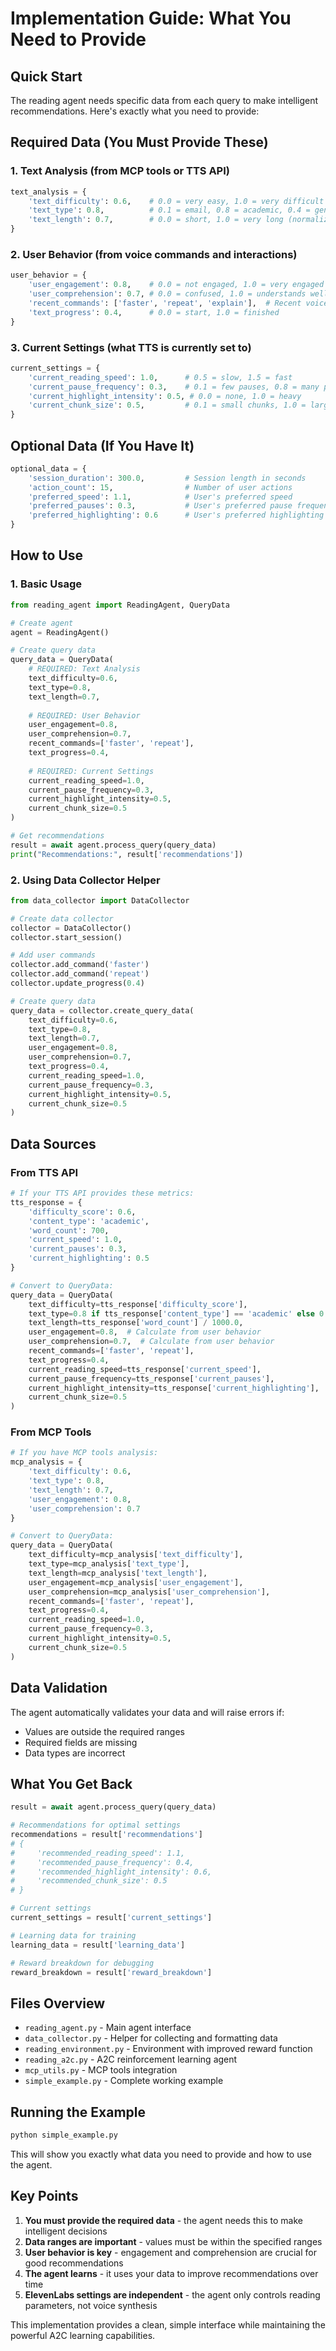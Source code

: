 # Implementation Guide: What You Need to Provide

## Quick Start

The reading agent needs specific data from each query to make intelligent recommendations. Here's exactly what you need to provide:

## Required Data (You Must Provide These)

### 1. Text Analysis (from MCP tools or TTS API)
```python
text_analysis = {
    'text_difficulty': 0.6,    # 0.0 = very easy, 1.0 = very difficult
    'text_type': 0.8,          # 0.1 = email, 0.8 = academic, 0.4 = general
    'text_length': 0.7,        # 0.0 = short, 1.0 = very long (normalized)
}
```

### 2. User Behavior (from voice commands and interactions)
```python
user_behavior = {
    'user_engagement': 0.8,    # 0.0 = not engaged, 1.0 = very engaged
    'user_comprehension': 0.7, # 0.0 = confused, 1.0 = understands well
    'recent_commands': ['faster', 'repeat', 'explain'],  # Recent voice commands
    'text_progress': 0.4,      # 0.0 = start, 1.0 = finished
}
```

### 3. Current Settings (what TTS is currently set to)
```python
current_settings = {
    'current_reading_speed': 1.0,      # 0.5 = slow, 1.5 = fast
    'current_pause_frequency': 0.3,    # 0.1 = few pauses, 0.8 = many pauses
    'current_highlight_intensity': 0.5, # 0.0 = none, 1.0 = heavy
    'current_chunk_size': 0.5,         # 0.1 = small chunks, 1.0 = large chunks
}
```

## Optional Data (If You Have It)

```python
optional_data = {
    'session_duration': 300.0,         # Session length in seconds
    'action_count': 15,                # Number of user actions
    'preferred_speed': 1.1,            # User's preferred speed
    'preferred_pauses': 0.3,           # User's preferred pause frequency
    'preferred_highlighting': 0.6      # User's preferred highlighting
}
```

## How to Use

### 1. Basic Usage
```python
from reading_agent import ReadingAgent, QueryData

# Create agent
agent = ReadingAgent()

# Create query data
query_data = QueryData(
    # REQUIRED: Text Analysis
    text_difficulty=0.6,
    text_type=0.8,
    text_length=0.7,
    
    # REQUIRED: User Behavior
    user_engagement=0.8,
    user_comprehension=0.7,
    recent_commands=['faster', 'repeat'],
    text_progress=0.4,
    
    # REQUIRED: Current Settings
    current_reading_speed=1.0,
    current_pause_frequency=0.3,
    current_highlight_intensity=0.5,
    current_chunk_size=0.5
)

# Get recommendations
result = await agent.process_query(query_data)
print("Recommendations:", result['recommendations'])
```

### 2. Using Data Collector Helper
```python
from data_collector import DataCollector

# Create data collector
collector = DataCollector()
collector.start_session()

# Add user commands
collector.add_command('faster')
collector.add_command('repeat')
collector.update_progress(0.4)

# Create query data
query_data = collector.create_query_data(
    text_difficulty=0.6,
    text_type=0.8,
    text_length=0.7,
    user_engagement=0.8,
    user_comprehension=0.7,
    text_progress=0.4,
    current_reading_speed=1.0,
    current_pause_frequency=0.3,
    current_highlight_intensity=0.5,
    current_chunk_size=0.5
)
```

## Data Sources

### From TTS API
```python
# If your TTS API provides these metrics:
tts_response = {
    'difficulty_score': 0.6,
    'content_type': 'academic',
    'word_count': 700,
    'current_speed': 1.0,
    'current_pauses': 0.3,
    'current_highlighting': 0.5
}

# Convert to QueryData:
query_data = QueryData(
    text_difficulty=tts_response['difficulty_score'],
    text_type=0.8 if tts_response['content_type'] == 'academic' else 0.4,
    text_length=tts_response['word_count'] / 1000.0,
    user_engagement=0.8,  # Calculate from user behavior
    user_comprehension=0.7,  # Calculate from user behavior
    recent_commands=['faster', 'repeat'],
    text_progress=0.4,
    current_reading_speed=tts_response['current_speed'],
    current_pause_frequency=tts_response['current_pauses'],
    current_highlight_intensity=tts_response['current_highlighting'],
    current_chunk_size=0.5
)
```

### From MCP Tools
```python
# If you have MCP tools analysis:
mcp_analysis = {
    'text_difficulty': 0.6,
    'text_type': 0.8,
    'text_length': 0.7,
    'user_engagement': 0.8,
    'user_comprehension': 0.7
}

# Convert to QueryData:
query_data = QueryData(
    text_difficulty=mcp_analysis['text_difficulty'],
    text_type=mcp_analysis['text_type'],
    text_length=mcp_analysis['text_length'],
    user_engagement=mcp_analysis['user_engagement'],
    user_comprehension=mcp_analysis['user_comprehension'],
    recent_commands=['faster', 'repeat'],
    text_progress=0.4,
    current_reading_speed=1.0,
    current_pause_frequency=0.3,
    current_highlight_intensity=0.5,
    current_chunk_size=0.5
)
```

## Data Validation

The agent automatically validates your data and will raise errors if:
- Values are outside the required ranges
- Required fields are missing
- Data types are incorrect

## What You Get Back

```python
result = await agent.process_query(query_data)

# Recommendations for optimal settings
recommendations = result['recommendations']
# {
#     'recommended_reading_speed': 1.1,
#     'recommended_pause_frequency': 0.4,
#     'recommended_highlight_intensity': 0.6,
#     'recommended_chunk_size': 0.5
# }

# Current settings
current_settings = result['current_settings']

# Learning data for training
learning_data = result['learning_data']

# Reward breakdown for debugging
reward_breakdown = result['reward_breakdown']
```

## Files Overview

- `reading_agent.py` - Main agent interface
- `data_collector.py` - Helper for collecting and formatting data
- `reading_environment.py` - Environment with improved reward function
- `reading_a2c.py` - A2C reinforcement learning agent
- `mcp_utils.py` - MCP tools integration
- `simple_example.py` - Complete working example

## Running the Example

```bash
python simple_example.py
```

This will show you exactly what data you need to provide and how to use the agent.

## Key Points

1. **You must provide the required data** - the agent needs this to make intelligent decisions
2. **Data ranges are important** - values must be within the specified ranges
3. **User behavior is key** - engagement and comprehension are crucial for good recommendations
4. **The agent learns** - it uses your data to improve recommendations over time
5. **ElevenLabs settings are independent** - the agent only controls reading parameters, not voice synthesis

This implementation provides a clean, simple interface while maintaining the powerful A2C learning capabilities.
